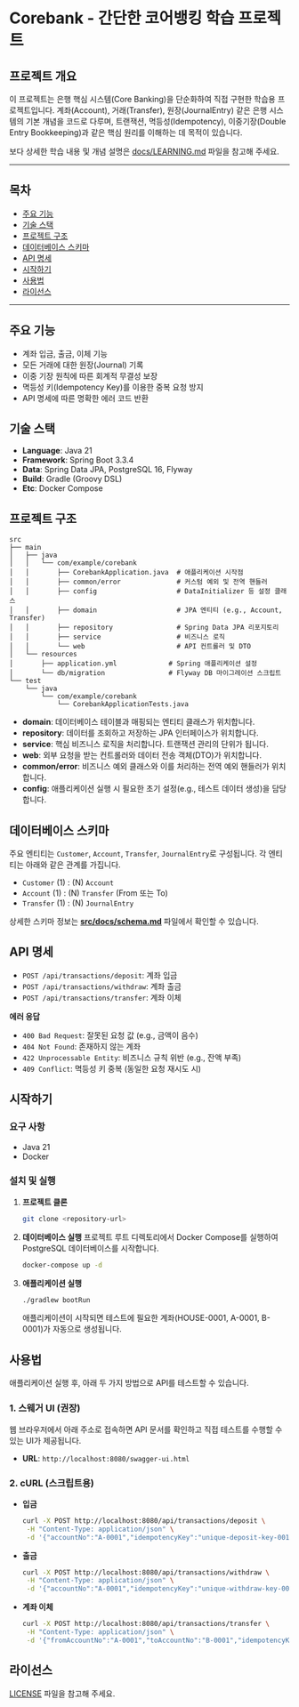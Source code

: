 # Corebank - 간단한 코어뱅킹 학습 프로젝트

## 프로젝트 개요

이 프로젝트는 은행 핵심 시스템(Core Banking)을 단순화하여 직접 구현한 학습용 프로젝트입니다. 계좌(Account), 거래(Transfer), 원장(JournalEntry) 같은 은행 시스템의 기본 개념을 코드로 다루며, 트랜잭션, 멱등성(Idempotency), 이중기장(Double Entry Bookkeeping)과 같은 핵심 원리를 이해하는 데 목적이 있습니다.

보다 상세한 학습 내용 및 개념 설명은 [docs/LEARNING.md](./src/docs/LEARNING.md) 파일을 참고해 주세요.

---

## 목차

- [주요 기능](#주요-기능)
- [기술 스택](#기술-스택)
- [프로젝트 구조](#프로젝트-구조)
- [데이터베이스 스키마](#데이터베이스-스키마)
- [API 명세](#api-명세)
- [시작하기](#시작하기)
- [사용법](#사용법-api-호출-예시)
- [라이선스](#라이선스)

---

## 주요 기능

- 계좌 입금, 출금, 이체 기능
- 모든 거래에 대한 원장(Journal) 기록
- 이중 기장 원칙에 따른 회계적 무결성 보장
- 멱등성 키(Idempotency Key)를 이용한 중복 요청 방지
- API 명세에 따른 명확한 에러 코드 반환

## 기술 스택

- **Language**: Java 21
- **Framework**: Spring Boot 3.3.4
- **Data**: Spring Data JPA, PostgreSQL 16, Flyway
- **Build**: Gradle (Groovy DSL)
- **Etc**: Docker Compose
## 프로젝트 구조

```
src
├── main
│   ├── java
│   │   └── com/example/corebank
│   │       ├── CorebankApplication.java  # 애플리케이션 시작점
│   │       ├── common/error              # 커스텀 예외 및 전역 핸들러
│   │       ├── config                    # DataInitializer 등 설정 클래스
│   │       ├── domain                    # JPA 엔티티 (e.g., Account, Transfer)
│   │       ├── repository                # Spring Data JPA 리포지토리
│   │       ├── service                   # 비즈니스 로직
│   │       └── web                       # API 컨트롤러 및 DTO
│   └── resources
│       ├── application.yml             # Spring 애플리케이션 설정
│       └── db/migration                # Flyway DB 마이그레이션 스크립트
└── test
    └── java
        └── com/example/corebank
            └── CorebankApplicationTests.java
```

- **domain**: 데이터베이스 테이블과 매핑되는 엔티티 클래스가 위치합니다.
- **repository**: 데이터를 조회하고 저장하는 JPA 인터페이스가 위치합니다.
- **service**: 핵심 비즈니스 로직을 처리합니다. 트랜잭션 관리의 단위가 됩니다.
- **web**: 외부 요청을 받는 컨트롤러와 데이터 전송 객체(DTO)가 위치합니다.
- **common/error**: 비즈니스 예외 클래스와 이를 처리하는 전역 예외 핸들러가 위치합니다.
- **config**: 애플리케이션 실행 시 필요한 초기 설정(e.g., 테스트 데이터 생성)을 담당합니다.

## 데이터베이스 스키마

주요 엔티티는 `Customer`, `Account`, `Transfer`, `JournalEntry`로 구성됩니다. 각 엔티티는 아래와 같은 관계를 가집니다.

- `Customer` (1) : (N) `Account`
- `Account` (1) : (N) `Transfer` (From 또는 To)
- `Transfer` (1) : (N) `JournalEntry`

상세한 스키마 정보는 **[src/docs/schema.md](./src/docs/schema.md)** 파일에서 확인할 수 있습니다.

## API 명세

- `POST /api/transactions/deposit`: 계좌 입금
- `POST /api/transactions/withdraw`: 계좌 출금
- `POST /api/transactions/transfer`: 계좌 이체

**에러 응답**
- `400 Bad Request`: 잘못된 요청 값 (e.g., 금액이 음수)
- `404 Not Found`: 존재하지 않는 계좌
- `422 Unprocessable Entity`: 비즈니스 규칙 위반 (e.g., 잔액 부족)
- `409 Conflict`: 멱등성 키 중복 (동일한 요청 재시도 시)

## 시작하기

### 요구 사항
- Java 21
- Docker

### 설치 및 실행
1.  **프로젝트 클론**
    ```bash
    git clone <repository-url>
    ```

2.  **데이터베이스 실행**
    프로젝트 루트 디렉토리에서 Docker Compose를 실행하여 PostgreSQL 데이터베이스를 시작합니다.
    ```bash
    docker-compose up -d
    ```

3.  **애플리케이션 실행**
    ```bash
    ./gradlew bootRun
    ```
    애플리케이션이 시작되면 테스트에 필요한 계좌(HOUSE-0001, A-0001, B-0001)가 자동으로 생성됩니다.

## 사용법

애플리케이션 실행 후, 아래 두 가지 방법으로 API를 테스트할 수 있습니다.

### 1. 스웨거 UI (권장)

웹 브라우저에서 아래 주소로 접속하면 API 문서를 확인하고 직접 테스트를 수행할 수 있는 UI가 제공됩니다.

- **URL**: `http://localhost:8080/swagger-ui.html`

### 2. cURL (스크립트용)

- **입금**
  ```bash
  curl -X POST http://localhost:8080/api/transactions/deposit \
   -H "Content-Type: application/json" \
   -d '{"accountNo":"A-0001","idempotencyKey":"unique-deposit-key-001","amount":5000}'
  ```

- **출금**
  ```bash
  curl -X POST http://localhost:8080/api/transactions/withdraw \
   -H "Content-Type: application/json" \
   -d '{"accountNo":"A-0001","idempotencyKey":"unique-withdraw-key-001","amount":1000}'
  ```

- **계좌 이체**
  ```bash
  curl -X POST http://localhost:8080/api/transactions/transfer \
   -H "Content-Type: application/json" \
   -d '{"fromAccountNo":"A-0001","toAccountNo":"B-0001","idempotencyKey":"unique-transfer-key-001","amount":2000}'
  ```

## 라이선스

[LICENSE](./LICENSE) 파일을 참고해 주세요.